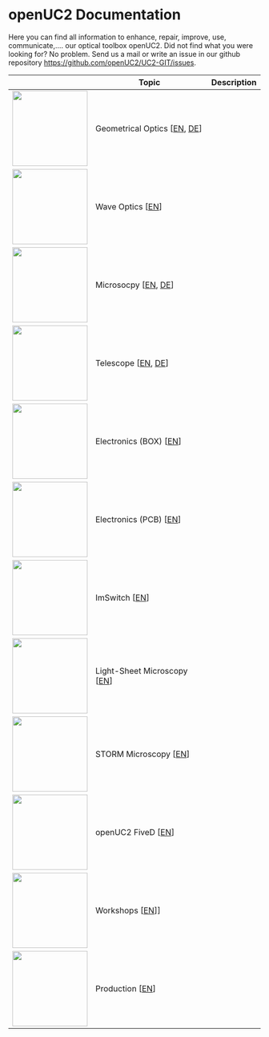 # openUC2 Documentation

Here you can find all information to enhance, repair, improve, use, communicate,.... our optical toolbox openUC2. Did not find what you were looking for? No problem. Send us a mail or write an issue in our github repository https://github.com/openUC2/UC2-GIT/issues.


|   |  Topic |Description |
|---|---|---|
| <img src="/img/icons/icon_geometric.png"  width="150"/> | Geometrical Optics [[EN](./01_Toolboxes/01_DiscoveryCore/ENGLISH/01_core_intro.md), [DE](./01_Toolboxes/01_DiscoveryCore/GERMAN/01_core_intro.md)] ||
| <img src="/img/icons/icon_geometric.png"  width="150"/> | Wave Optics [[EN](./01_Toolboxes/03_DiscoveryInterferometer/01_interferometer_intro.md)] | |
| <img src="/img/icons/icon_microscopy.png"  width="150"/> | Microsocpy [[EN](./01_Toolboxes/01_DiscoveryCore/ENGLISH/04_core_microscope.md), [DE](./01_Toolboxes/01_DiscoveryCore/GERMAN/04_core_microscope.md)] | |
| <img src="/img/icons/icon_telescope.png"  width="150"/> | Telescope [[EN](./01_Toolboxes/01_DiscoveryCore/ENGLISH/03_core_telescope.md), [DE](./01_Toolboxes/01_DiscoveryCore/GERMAN/03_core_telescope.md)] | |
| <img src="/img/icons/icon_electronics.png"  width="150"/> | Electronics (BOX) [[EN](./01_Toolboxes/02_DiscoveryElectronics/01_automation_intro.md)] | |
| <img src="/img/icons/icon_electronics.png"  width="150"/> | Electronics (PCB) [[EN](./03_Electronics/01_Overview.md)] | |
| <img src="/img/icons/icon_imswitch.png"  width="150"/> | ImSwitch [[EN](./04_ImSwitch/ImSwitchInstaller.md)] | |
| <img src="/img/icons/icon_lightsheet.png"  width="150"/> | Light-Sheet Microscopy [[EN](./01_Toolboxes/03_DiscoveryInterferometer/01_interferometer_intro.md)] | |
| <img src="/img/icons/icon_storm.png"  width="150"/> | STORM Microscopy [[EN](./docs/02_Investigator/05_STORM/00_Main.md)] | |
| <img src="/img/icons/icon_xyz.png"  width="150"/> | openUC2 FiveD [[EN](./02_Investigator/02_XYZMicroscope/FiveD_v3.md)] | |
| <img src="/img/icons/icon_workshop.png"  width="150"/> | Workshops [[EN](./05_WORKSHOPS/README.md)]] | |
| <img src="/img/icons/icon_build.png"  width="150"/> | Production [[EN](./09_PRODUCTION/INVESTIGATOR/PG_XYZ_Microscope.md)] | |
